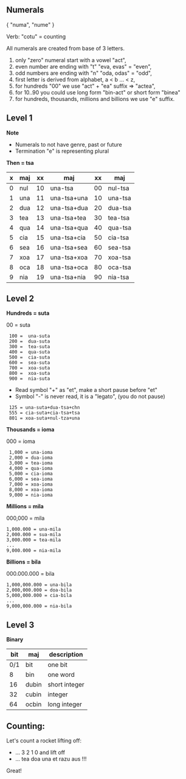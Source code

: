 ## Numerals 

{ "numa", "nume" }

Verb: "cotu" = counting

All numerals are created from base of 3 letters.


1. only "zero" numeral start with a vowel "act",
1. even number are ending with "t"  "eva, evas" = "even",
1. odd numbers are ending with "n"  "oda, odas" = "odd",
1. first letter is derived from alphabet, a < b ... < z,
1. for hundreds "00" we use "act" + "ea" suffix => "actea",
1. for 10..90 you could use long form "bin-act" or short form  "binea"
1. for hundreds, thousands, millions and billions we use "e" suffix.

## Level 1

**Note** 

* Numerals to not have genre, past or future
* Termination "e" is representing plural 

**Then = tsa**

x | maj  | xx | maj          | xx | maj      |
--|------|----|--------------|----|----------|
0 | nul  | 10 | una-tsa      | 00 | nul-tsa  |
1 | una  | 11 | una-tsa+una  | 10 | una-tsa  |
2 | dua  | 12 | una-tsa+dua  | 20 | dua-tsa  |
3 | tea  | 13 | una-tsa+tea  | 30 | tea-tsa  |
4 | qua  | 14 | una-tsa+qua  | 40 | qua-tsa  |
5 | cia  | 15 | una-tsa+cia  | 50 | cia-tsa  |
6 | sea  | 16 | una-tsa+sea  | 60 | sea-tsa  |
7 | xoa  | 17 | una-tsa+xoa  | 70 | xoa-tsa  |
8 | oca  | 18 | una-tsa+oca  | 80 | oca-tsa  |
9 | nia  | 19 | una-tsa+nia  | 90 | nia-tsa  | 

## Level 2

**Hundreds = suta**

00 =  suta

```
 100 =  una-suta
 200 =  dua-suta
 300 =  tea-suta
 400 =  qua-suta
 500 =  cia-suta
 600 =  sea-suta
 700 =  xoa-suta
 800 =  xoa-suta
 900 =  nia-suta
```

* Read symbol "+" as "et", make a short pause before "et"
* Symbol "-" is never read, it is a "legato", (you do not pause)

```
 125 = una-suta+dua-tsa+chn
 555 = cia-suta+cia-tsa+tsa
 801 = xoa-suta+nul-tza+una
```

**Thousands = ioma**

000 = ioma

``` 
 1,000 = una-ioma
 2,000 = dua-ioma
 3,000 = tea-ioma
 4,000 = qua-ioma
 5,000 = cia-ioma
 6,000 = sea-ioma
 7,000 = xoa-ioma
 8,000 = xoa-ioma
 9,000 = nia-ioma
```

**Millions  = mila**

000,000 = mila

```
1,000.000 = una-mila
2,000.000 = sua-mila
3,000.000 = tea-mila
...
9,000.000 = nia-mila
```

**Billions = bila**

000.000.000   = bila

```
1,000,000.000 = una-bila
2,000,000.000 = doa-bila
5,000,000.000 = cia-bila
...
9,000,000.000 = nia-bila
```

## Level 3

**Binary**

bit | maj      | description
----|----------|----------------------
0/1 | bit      | one bit
8   | bin      | one word
16  | dubin    | short integer
32  | cubin    | integer
64  | ocbin    | long integer

## Counting:

Let's count a rocket lifting off:

* ... 3 2 1 0 and lift off
* ... tea doa una et razu aus !!! 

Great!
